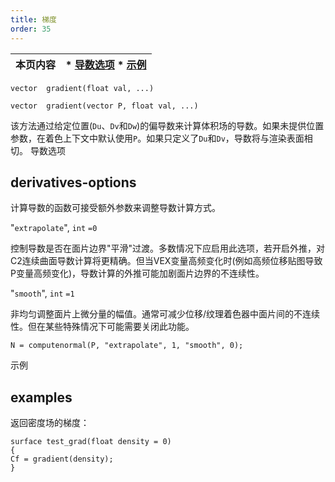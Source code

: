 ```yaml
---
title: 梯度
order: 35
---
```

| 本页内容 | * [导数选项](#derivatives-options) * [示例](#examples) |
| --- | --- |

`vector  gradient(float val, ...)`

`vector  gradient(vector P, float val, ...)`

该方法通过给定位置(`Du`、`Dv`和`Dw`)的偏导数来计算体积场的导数。如果未提供位置参数，在着色上下文中默认使用`P`。如果只定义了`Du`和`Dv`，导数将与渲染表面相切。
导数选项

## derivatives-options

计算导数的函数可接受额外参数来调整导数计算方式。

"`extrapolate`",
`int`
`=0`

控制导数是否在面片边界"平滑"过渡。多数情况下应启用此选项，若开启外推，对C2连续曲面导数计算将更精确。但当VEX变量高频变化时(例如高频位移贴图导致P变量高频变化)，导数计算的外推可能加剧面片边界的不连续性。

"`smooth`",
`int`
`=1`

非均匀调整面片上微分量的幅值。通常可减少位移/纹理着色器中面片间的不连续性。但在某些特殊情况下可能需要关闭此功能。

```vex
N = computenormal(P, "extrapolate", 1, "smooth", 0);

```

示例

## examples

返回密度场的梯度：

```vex
surface test_grad(float density = 0)
{
Cf = gradient(density);
}

```